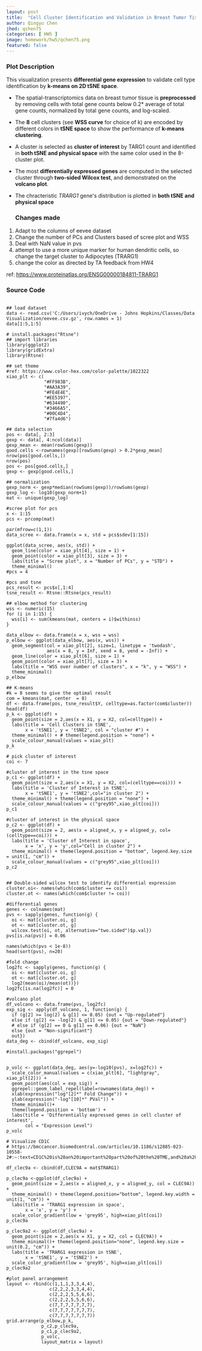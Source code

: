 ```yaml
---
layout: post
title:  "Cell Cluster Identification and Validation in Breast Tumor Tissue"
author: Qingyu Chen
jhed: qchen75
categories: [ HW5 ]
image: homework/hw5/qchen75.png
featured: false
---
```


  ### Plot Description
  This visualization presents **differential gene expression** to validate cell type identification by **k-means on 2D tSNE space**. 

- The spatial-transcriptomics data on breast tumor tissue is **preprocessed** by removing cells with total gene counts below 0.2* average of total gene counts, normalized by total gene counts, and log-scaled.

- The **8** cell clusters (see **WSS curve** for choice of k) are encoded by different colors in **tSNE space** to show the performance of **k-means clustering**. 
  
- A cluster is selected as **cluster of interest** by TARG1 count and identified in **both tSNE and physical space** with the same color used in the 8-cluster plot.

- The most **differentially expressed genes** are computed in the selected cluster through **two-sided Wilcox test**, and demonstrated on the **volcano plot**.

- The chracteristic *TRARG1* gene's distribution is plotted in **both tSNE and physical space** 

  
  ### Changes made
 
 1. Adapt to the columns of eevee dataset
 2. Change the number of PCs and Clusters based of scree plot and WSS
 3. Deal with NaN value in pvs
 4. attempt to use a more unique marker for human dendritic cells, so change the target cluster to  Adipocytes (TRARG1)
 5. change the color as directed by TA feedback from HW4
 
 ref: https://www.proteinatlas.org/ENSG00000184811-TRARG1





### Source Code
```{r}

## load dataset
data <- read.csv('C:/Users/ivych/OneDrive - Johns Hopkins/Classes/Data Visualization/eevee.csv.gz', row.names = 1)
data[1:5,1:5]

# install.packages("Rtsne")
## import libraries
library(ggplot2)
library(gridExtra)
library(Rtsne)

## set theme
#ref: https://www.color-hex.com/color-palette/1022322
xiao_plt <- c(     
              "#FF983B",
              "#AA3A39",
              "#FE4E4E",
              "#EE5397", 
              "#634490",
              "#3466A5",
              "#00C4D4",
              "#7fa4d6")

## data selection
pos <- data[, 2:3]
gexp <- data[, 4:ncol(data)]
gexp_mean <- mean(rowSums(gexp))
good.cells <-rownames(gexp)[rowSums(gexp) > 0.2*gexp_mean]
nrow(pos[good.cells,])
nrow(pos)
pos <- pos[good.cells,]
gexp <- gexp[good.cells,]

## normalization
gexp_norm <- gexp*median(rowSums(gexp))/rowSums(gexp)
gexp_log <- log10(gexp_norm+1)
mat <- unique(gexp_log)

#scree plot for pcs
x <- 1:15
pcs <- prcomp(mat)

par(mfrow=c(1,1))
data_scree <- data.frame(x = x, std = pcs$sdev[1:15])

ggplot(data_scree, aes(x, std)) +
  geom_line(color = xiao_plt[4], size = 1) +
  geom_point(color = xiao_plt[3], size = 3) +
  labs(title = "Scree plot", x = "Number of PCs", y = "STD") +
  theme_minimal()
#pcs = 4

#pcs and tsne
pcs_result <- pcs$x[,1:4]
tsne_result <- Rtsne::Rtsne(pcs_result)

## elbow method for clustering
wss <- numeric(15)
for (i in 1:15) {
  wss[i] <- sum(kmeans(mat, centers = i)$withinss)
}

data_elbow <- data.frame(x = x, wss = wss)
p_elbow <- ggplot(data_elbow, aes(x, wss)) +
  geom_segment(col = xiao_plt[2], size=1, linetype = 'twodash',
               aes(x = 8, y = Inf, xend = 8, yend = -Inf)) + 
  geom_line(color = xiao_plt[6], size = 1) +
  geom_point(color = xiao_plt[7], size = 3) +
  labs(title = "WSS over number of clusters", x = "k", y = "WSS") +
  theme_minimal()
p_elbow

## K-means
#k = 8 seems to give the optimal result
com = kmeans(mat, center  = 8)
df <- data.frame(pos, tsne_result$Y, celltype=as.factor(com$cluster))
head(df)
p_k <- ggplot(df) + 
  geom_point(size = 2,aes(x = X1, y = X2, col=celltype)) +
  labs(title = 'Cell Clusters in tSNE',
       x = 'tSNE1', y = 'tSNE2', col = "cluster #") +
  theme_minimal() + # theme(legend.position = "none") + 
  scale_colour_manual(values = xiao_plt)
p_k

# pick cluster of interest
coi <- 7

#cluster of interest in the tsne space
p_c1 <- ggplot(df) + 
  geom_point(size = 2,aes(x = X1, y = X2, col=(celltype==coi))) + 
  labs(title = 'Cluster of Interest in tSNE',
       x = 'tSNE1', y = 'tSNE2',col="in cluster 2") +
  theme_minimal() + theme(legend.position = "none") + 
  scale_colour_manual(values = c("grey95",xiao_plt[coi]))
p_c1

#cluster of interest in the physical space
p_c2 <- ggplot(df) + 
  geom_point(size = 2, aes(x = aligned_x, y = aligned_y, col=(celltype==coi))) + 
  labs(title = 'Cluster of Interest in space',
       x = 'x', y = 'y',col="Cell in cluster 2") +
  theme_minimal() + theme(legend.position = "bottom", legend.key.size = unit(1, "cm")) + 
  scale_colour_manual(values = c("grey95",xiao_plt[coi]))
p_c2


## Double-sided wilcox test to identify differential expression
cluster.oi<- names(which(com$cluster == coi))
cluster.ot <- names(which(com$cluster != coi))

#differential genes
genes <- colnames(mat)
pvs <- sapply(genes, function(g) {
  oi <- mat[cluster.oi, g]
  ot <- mat[cluster.ot, g]
  wilcox.test(oi, ot, alternative="two.sided")$p.val})
pvs[is.na(pvs)] = 0.06

names(which(pvs < 1e-8))
head(sort(pvs), n=20)

#fold change
log2fc <- sapply(genes, function(g) {
  oi <- mat[cluster.oi, g]
  ot <- mat[cluster.ot, g]
  log2(mean(oi)/mean(ot))})
log2fc[is.na(log2fc)] = 0

#volcano plot
df_volcano <- data.frame(pvs, log2fc)
exp_sig <- apply(df_volcano, 1, function(g) {
  if (g[2] >= log(2) & g[1] <= 0.05) {out = "Up-regulated"} 
  else if (g[2] <= -log(2) & g[1] <= 0.05) {out = "Down-regulated"} 
  # else if (g[2] == 0 & g[1] == 0.06) {out = "NaN"} 
  else {out = "Non-significant"}
  out})
data_deg <- cbind(df_volcano, exp_sig)

#install.packages("ggrepel")


p_volc <- ggplot(data_deg, aes(y=-log10(pvs), x=log2fc)) + 
  scale_color_manual(values = c(xiao_plt[6], "lightgray", xiao_plt[2])) +
  geom_point(aes(col = exp_sig)) +
  ggrepel::geom_label_repel(label=rownames(data_deg)) +
  xlab(expression("log"[2]*" Fold Change")) + 
  ylab(expression("-log"[10]*" PVal")) +
  theme_minimal()+
  theme(legend.position = 'bottom') +
  labs(title = 'Differentially expressed genes in cell cluster of interest',
       col = "Expression Level")
p_volc

# Visualize CD1C
# https://bmccancer.biomedcentral.com/articles/10.1186/s12885-023-10558-2#:~:text=CD1C%20is%20an%20important%20part%20of%20the%20TME,and%20a%20new%20treatment%20target%20for%20breast%20cancer.

df_clec9a <- cbind(df,CLEC9A = mat$TRARG1)

p_clec9a <-ggplot(df_clec9a) + 
  geom_point(size = 2,aes(x = aligned_x, y = aligned_y, col = CLEC9A)) +
  theme_minimal() + theme(legend.position="bottom", legend.key.width = unit(1, "cm")) +
  labs(title = 'TRARG1 expression in space',
       x = 'x', y = 'y') +
  scale_color_gradient(low = 'grey95', high=xiao_plt[coi]) 
p_clec9a

p_clec9a2 <- ggplot(df_clec9a) + 
  geom_point(size = 2,aes(x = X1, y = X2, col = CLEC9A)) +
  theme_minimal()+ theme(legend.position="none", legend.key.size = unit(0.2, "cm")) +
  labs(title = 'TRARG1 expression in tSNE',
       x = 'tSNE1', y = 'tSNE2') +
  scale_color_gradient(low = 'grey95', high=xiao_plt[coi]) 
p_clec9a2

#plot panel arrangement
layout <- rbind(c(1,1,1,3,3,4,4),
                c(2,2,2,3,3,4,4),
                c(2,2,2,5,5,6,6),
                c(2,2,2,5,5,6,6),
                c(7,7,7,7,7,7,7),
                c(7,7,7,7,7,7,7),
                c(7,7,7,7,7,7,7))
grid.arrange(p_elbow,p_k,
             p_c2,p_clec9a,
             p_c1,p_clec9a2,
             p_volc,
             layout_matrix = layout)




```